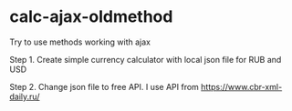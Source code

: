 # calc-ajax-oldmethod
Try to use methods working with ajax

Step 1. Create simple currency calculator with local json file for RUB and USD

Step 2. Change json file to free API. I use API from https://www.cbr-xml-daily.ru/